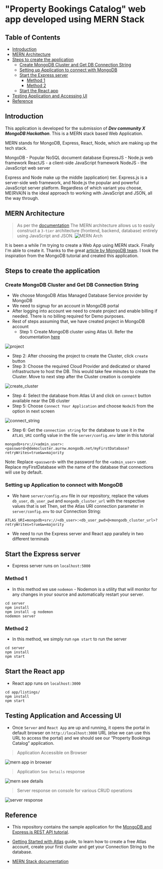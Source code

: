 # "Property Bookings Catalog" web app developed using MERN Stack 

## Table of Contents
- [Introduction](#introduction)
- [MERN Architecture](#mern-architecture)
- [Steps to create the application](#steps-to-create-the-application)
  - [Create MongoDB Cluster and Get DB Connection String](#create-mongodb-cluster-and-get-db-connection-string)
  - [Setting up Application to connect with MongoDB](#setting-up-application-to-connect-with-mongodb)
  - [Start the Express server](#start-the-express-server)
    - [Method 1](#method-1)
    - [Method 2](#method-2)
  - [Start the React app](#start-the-react-app)
- [Testing Application and Accessing UI](#testing-application-and-accessing-ui)
- [Reference](#reference)

## Introduction
This application is developed for the submission of *__Dev community X  MongoDB Hackathon__*. This is a MERN stack based Web Application. 

MERN stands for MongoDB, Express, React, Node, which are making up the tech stack.

MongoDB - Popular NoSQL document database
ExpressJS - Node.js web framework
ReactJS - a client-side JavaScript framework
NodeJS - the JavaScript web server

Express and Node make up the middle (application) tier. Express.js is a server-side web framework, and Node.js the popular and powerful JavaScript server platform. Regardless of which variant you choose, ME(RVA)N is the ideal approach to working with JavaScript and JSON, all the way through.

## MERN Architecture
> As per the [documentation](https://www.mongodb.com/mern-stack)
The MERN architecture allows us to easily construct a `3-tier` architecture (frontend, backend, database) entirely using JavaScript and JSON.
![MERN Arch](https://webimages.mongodb.com/_com_assets/cms/mern-stack-b9q1kbudz0.png?auto=format%2Ccompress)

It is been a while I'm trying to create a Web App using MERN stack. Finally I'm able to create it. Thanks to the great [article by MongoDB team](https://www.mongodb.com/languages/express-mongodb-rest-api-tutorial). I took the inspiration from the MongoDB tutorial and created this application.

## Steps to create the application
### Create MongoDB Cluster and Get DB Connection String
- We choose MongoDB Atlas Managed Database Service provider by MongoDB
- We need to signup for an account in MongoDB portal
- After logging into account we need to create project and enable billing if needed. There is no billing required for Demo purposes.
- Rest of steps assuming that, we have created project in MongoDB account
  - Step 1: Create MongoDB cluster using Atlas UI. Refer the documentation [here](https://docs.atlas.mongodb.com/getting-started/?_ga=2.209539858.187869111.1641820485-130312989.1641820485)

![project](https://github.com/chefgs/repo_images/blob/master/mongo-create-project-cluster.png?auto=format%2Ccompress)

  - Step 2: After choosing the project to create the Cluster, click `create` button
  - Step 3: Choose the required Cloud Provider and dedicated or shared infrastructure to host the DB. This would take few minutes to create the Cluster. Move to next step after the Cluster creation is complete

![create_cluster](https://github.com/chefgs/repo_images/blob/master/mongo-create-cluster.png?auto=format%2Ccompress)  

  - Step 4: Select the database from Atlas UI and click on `connect` button available near the DB cluster
  - Step 5: Choose `Connect Your Application` and choose `NodeJS` from the option in next screen

![connect_string](https://github.com/chefgs/repo_images/blob/master/mongo-connect-dbstring.png?auto=format%2Ccompress)

- Step 6: Get the `connection string` for the database to use it in the `ATLAS_URI` config value in the file `server/config.env` later in this tutorial
```
mongodb+srv://<admin_user>:<password>@democluster.aurnw.mongodb.net/myFirstDatabase?retryWrites=true&w=majority
```
Note: Replace `<password>` with the password for the `<admin_user>` user. Replace myFirstDatabase with the name of the database that connections will use by default.

### Setting up Application to connect with MongoDB
- We have `server/config.env` file in our repository, replace the values `db_user`, `db_user_pwd` and `mongodb_cluster_url` with the respective values that is set
Then, set the Atlas URI connection parameter in `server/config.env` to our Connection String:
```
ATLAS_URI=mongodb+srv://<db_user>:<db_user_pwd>@<mongodb_cluster_url>?retryWrites=true&w=majority
```
- We need to run the Express server and React app parallely in two different terminals
## Start the Express server
- Express server runs on `localhost:5000`
### Method 1
- In this method we use `nodemon` - Nodemon is a utility that will monitor for any changes in your source and automatically restart your server.
```
cd server
npm install
npm install -g nodemon
nodemon server
```

### Method 2
- In this method, we simply run `npm start` to run the server
```
cd server
npm install
npm start
```

## Start the React app
- React app runs on `localhost:3000`
```
cd app/listings/
npm install
npm start
```
## Testing Application and Accessing UI
- Once `Server` and `React App` are up and running, it opens the portal in default browser on `http://localhost:3000` URL (else we can use this URL to access the portal) and we should see our “Property Bookings Catalog” application.

> Application Accessible on Browser
> 
![mern app in browser](https://github.com/chefgs/repo_images/blob/master/mern_app.png?auto=format%2Ccompress)

> Application `See Details` response
> 
![mern see details](https://github.com/chefgs/repo_images/blob/master/mern-app-seedetails.png?auto=format%2Ccompress)

> Server response on console for various CRUD operations
> 
![server response](https://github.com/chefgs/repo_images/blob/master/mern-app-server-resp.png?auto=format%2Ccompress)


## Reference
- This repository contains the sample application for the [MongoDB and Express.js REST API tutorial](https://www.mongodb.com/languages/express-mongodb-rest-api-tutorial).

- [Getting Started with Atlas](https://docs.atlas.mongodb.com/getting-started/) guide, to learn how to create a free Atlas account, create your first cluster and get your Connection String to the database. 

- [MERN Stack documentation](https://www.mongodb.com/mern-stack)
